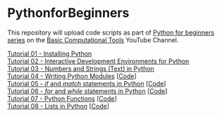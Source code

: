# PythonforBeginners
This repository will upload code scripts as part of [Python for beginners series](https://www.youtube.com/playlist?list=PLbFAVI7hKVxWSkbmWANJ0QVZCU0G_hxpc) on the [Basic Computational Tools](https://www.youtube.com/@basiccomputationaltools) YouTube Channel.

[Tutorial 01 - Installing Python](https://youtu.be/4BAzEyvjXLM)\
[Tutorial 02 - Interactive Development Environments for Python](https://youtu.be/pnh8v_tgTnM)\
[Tutorial 03 - Numbers and Strings (Text) in Python](https://youtu.be/DXi4dZTkrzU)\
[Tutorial 04 - Writing Python Modules](https://youtu.be/McY7pQKHU2I) [[Code](Fundamentals/Tutorial04)]\
[Tutorial 05 - *if* and *match* statements in Python](https://youtu.be/OJTtacKzaBE) [[Code](Fundamentals/Tutorial05)]\
[Tutorial 06 - *for* and *while* statements in Python](https://youtu.be/GPTTbsWf-og) [[Code](Fundamentals/Tutorial06)]\
[Tutorial 07 - Python Functions](https://youtu.be/XouKJENUbpE) [[Code](Fundamentals/Tutorial07)]\
[Tutorial 08 - Lists in Python](https://youtu.be/piCxW2jpnSs) [[Code](Fundamentals/Tutorial08)]
